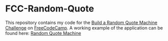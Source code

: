 # FCC-Random-Quote

This repository contains my code for the [Build a Random Quote Machine Challenge](https://www.freecodecamp.com/challenges/build-a-random-quote-machine) on [FreeCodeCamp](https://www.freecodecamp.com/). A working example of the application can be found here: [Random Quote Machine](http://codepen.io/JosephVega/pen/mEBgPJ)
